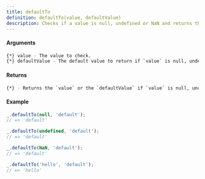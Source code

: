```yaml
---
title: defaultTo
definition: defaultTo(value, defaultValue)
description: Checks if a value is null, undefined or NaN and returns the default value if it is.
---
```



#### Arguments


```bash
{*} value - The value to check.
{*} defaultValue - The default value to return if `value` is null, undefined or NaN.
```


#### Returns


```bash
{*} - Returns the `value` or the `defaultValue` if `value` is null, undefined or NaN.
```


#### Example


```ts
_.defaultTo(null, 'default');
// => 'default'

_.defaultTo(undefined, 'default');
// => 'default'

_.defaultTo(NaN, 'default');
// => 'default'

_.defaultTo('hello', 'default');
// => 'hello'
```